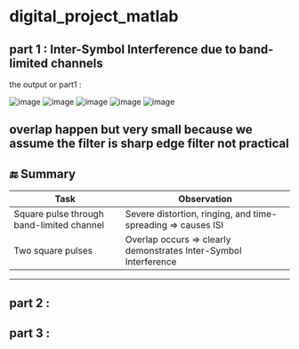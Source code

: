 # digital_project_matlab

## part 1 :  Inter-Symbol Interference due to band-limited channels
the output or part1 : 

![image](https://github.com/user-attachments/assets/17a0ef5b-4f56-4401-95f2-31f361aa8ac9)
![image](https://github.com/user-attachments/assets/86437740-2e7c-4c08-ac9c-8f3554f4e09b)
![image](https://github.com/user-attachments/assets/21f0cfb0-5a0b-4044-9e27-7be0253ba14c)
![image](https://github.com/user-attachments/assets/5622f0de-4e5b-4b9c-92c5-a1e3305b0c44)
![image](https://github.com/user-attachments/assets/cf7bbd29-8bae-4e7f-9ec3-48b8ddc8f30e)

## overlap happen but very small because we assume the filter is sharp edge filter not practical 

## 🔚 Summary
| Task                                      | Observation                                                           |
| ----------------------------------------- | --------------------------------------------------------------------- |
| Square pulse through band-limited channel | Severe distortion, ringing, and time-spreading ⇒ causes ISI           |
| Two square pulses                         | Overlap occurs ⇒ clearly demonstrates Inter-Symbol Interference       |

---
## part 2 :

## part 3 :
